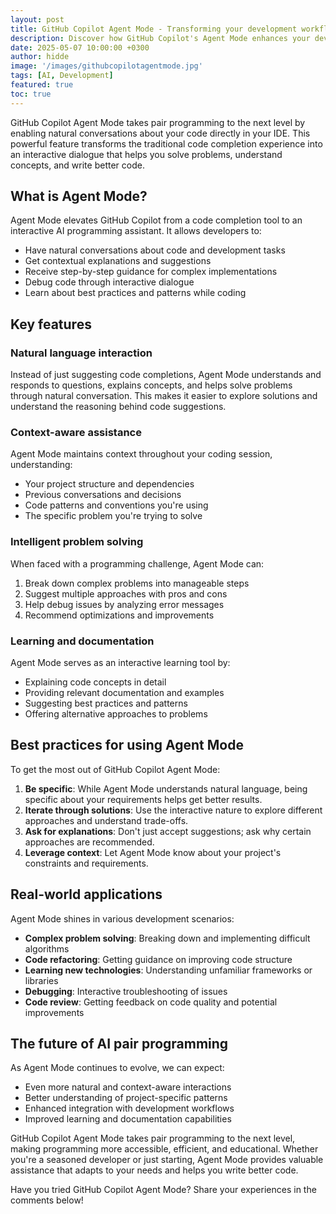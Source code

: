 ```yaml
---
layout: post
title: GitHub Copilot Agent Mode - Transforming your development workflow
description: Discover how GitHub Copilot's Agent Mode enhances your development experience with natural language interactions and context-aware assistance throughout your coding journey.
date: 2025-05-07 10:00:00 +0300
author: hidde
image: '/images/githubcopilotagentmode.jpg'
tags: [AI, Development]
featured: true
toc: true
---
```


GitHub Copilot Agent Mode takes pair programming to the next level by enabling natural conversations about your code directly in your IDE. This powerful feature transforms the traditional code completion experience into an interactive dialogue that helps you solve problems, understand concepts, and write better code.

## What is Agent Mode?

Agent Mode elevates GitHub Copilot from a code completion tool to an interactive AI programming assistant. It allows developers to:
- Have natural conversations about code and development tasks
- Get contextual explanations and suggestions
- Receive step-by-step guidance for complex implementations
- Debug code through interactive dialogue
- Learn about best practices and patterns while coding

## Key features

### Natural language interaction
Instead of just suggesting code completions, Agent Mode understands and responds to questions, explains concepts, and helps solve problems through natural conversation. This makes it easier to explore solutions and understand the reasoning behind code suggestions.

### Context-aware assistance
Agent Mode maintains context throughout your coding session, understanding:
- Your project structure and dependencies
- Previous conversations and decisions
- Code patterns and conventions you're using
- The specific problem you're trying to solve

### Intelligent problem solving
When faced with a programming challenge, Agent Mode can:
1. Break down complex problems into manageable steps
2. Suggest multiple approaches with pros and cons
3. Help debug issues by analyzing error messages
4. Recommend optimizations and improvements

### Learning and documentation
Agent Mode serves as an interactive learning tool by:
- Explaining code concepts in detail
- Providing relevant documentation and examples
- Suggesting best practices and patterns
- Offering alternative approaches to problems

## Best practices for using Agent Mode

To get the most out of GitHub Copilot Agent Mode:

1. **Be specific**: While Agent Mode understands natural language, being specific about your requirements helps get better results.
2. **Iterate through solutions**: Use the interactive nature to explore different approaches and understand trade-offs.
3. **Ask for explanations**: Don't just accept suggestions; ask why certain approaches are recommended.
4. **Leverage context**: Let Agent Mode know about your project's constraints and requirements.

## Real-world applications

Agent Mode shines in various development scenarios:

- **Complex problem solving**: Breaking down and implementing difficult algorithms
- **Code refactoring**: Getting guidance on improving code structure
- **Learning new technologies**: Understanding unfamiliar frameworks or libraries
- **Debugging**: Interactive troubleshooting of issues
- **Code review**: Getting feedback on code quality and potential improvements

## The future of AI pair programming

As Agent Mode continues to evolve, we can expect:
- Even more natural and context-aware interactions
- Better understanding of project-specific patterns
- Enhanced integration with development workflows
- Improved learning and documentation capabilities

GitHub Copilot Agent Mode takes pair programming to the next level, making programming more accessible, efficient, and educational. Whether you're a seasoned developer or just starting, Agent Mode provides valuable assistance that adapts to your needs and helps you write better code.

Have you tried GitHub Copilot Agent Mode? Share your experiences in the comments below!